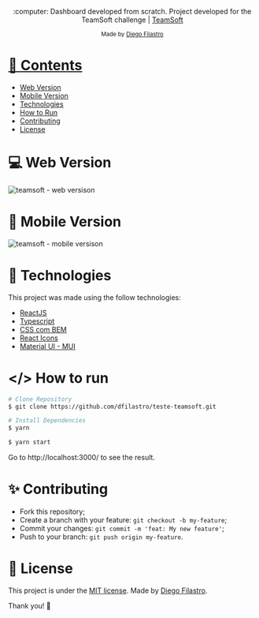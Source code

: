 <p align="center">
   :computer: Dashboard developed from scratch. Project developed for the TeamSoft challenge | <a href="https://teamsoft.com.br/">TeamSoft</a>
</p>
<div align="center">
  <sub> Made by
    <a href="https://github.com/dfilastro">Diego Filastro
  </sub>
</div>

# 📌 Contents
- [Web Version](#computer-web-version)
- [Mobile Version](#-mobile-version)
- [Technologies](#rocket-technologies)
- [How to Run](#-how-to-run)
- [Contributing](#sparkles-contributing)
- [License](#page_facing_up-license)

# :computer: Web Version
![teamsoft - web versison](https://user-images.githubusercontent.com/90292951/181283243-fb8fc209-c146-4d36-9723-b339d1dd04c2.gif)

# 📱 Mobile Version
![teamsoft - mobile versison](https://user-images.githubusercontent.com/90292951/181283436-d3e5f8c3-d899-45ba-8a3a-f36094d53188.gif)

# :rocket: Technologies

This project was made using the follow technologies:

- [ReactJS](https://reactjs.org/)
- [Typescript](https://www.typescriptlang.org/)
- [CSS com BEM](http://getbem.com/)
- [React Icons](https://react-icons.github.io/react-icons/)
- [Material UI - MUI](https://mui.com/pt/)

# </> How to run

```bash
# Clone Repository
$ git clone https://github.com/dfilastro/teste-teamsoft.git
```

```bash
# Install Dependencies
$ yarn
```

```bash
$ yarn start
```

Go to http://localhost:3000/ to see the result.

# :sparkles: Contributing

- Fork this repository;
- Create a branch with your feature: `git checkout -b my-feature`;
- Commit your changes: `git commit -m 'feat: My new feature'`;
- Push to your branch: `git push origin my-feature`.

# :page_facing_up: License

This project is under the [MIT license](./LICENSE).
Made by [Diego Filastro](https://www.linkedin.com/in/dfilastro/).

Thank you! 🌠
